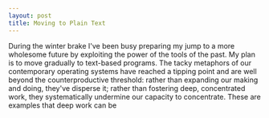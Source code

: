 ---layout: posttitle: Moving to Plain Text---During the winter brake I've been busy preparing my jump to a more wholesome future by exploiting the power of the tools of the past. My plan is to move gradually to text-based programs. The tacky metaphors of our contemporary operating systems have reached a tipping point and are well beyond the counterproductive threshold: rather than expanding our making and doing, they've disperse it; rather than fostering deep, concentrated work, they systematically undermine our capacity to concentrate. These are examples that deep work can be 